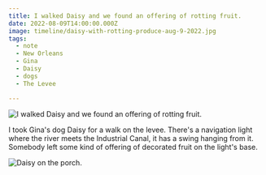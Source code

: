 ```yaml
---
title: I walked Daisy and we found an offering of rotting fruit.
date: 2022-08-09T14:00:00.000Z
image: timeline/daisy-with-rotting-produce-aug-9-2022.jpg
tags:
  - note 
  - New Orleans
  - Gina
  - Daisy
  - dogs
  - The Levee

---
```


![I walked Daisy and we found an offering of rotting fruit.](/static/img/timeline/daisy-with-rotting-produce-aug-9-2022.jpg)

I took Gina's dog Daisy for a walk on the levee. There's a navigation light where the river meets the Industrial Canal, it has a swing hanging from it. Somebody left some kind of offering of decorated fruit on the light's base.

![Daisy on the porch.](/static/img/timeline/daisy-on-couch-aug-9-2022.jpg)